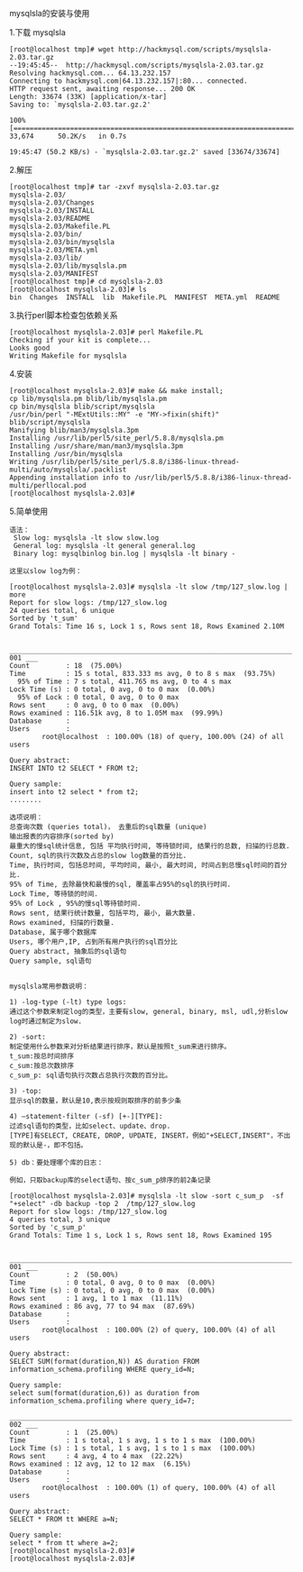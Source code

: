 
mysqlsla的安装与使用

1.下载 mysqlsla

    [root@localhost tmp]# wget http://hackmysql.com/scripts/mysqlsla-2.03.tar.gz
    --19:45:45--  http://hackmysql.com/scripts/mysqlsla-2.03.tar.gz
    Resolving hackmysql.com... 64.13.232.157
    Connecting to hackmysql.com|64.13.232.157|:80... connected.
    HTTP request sent, awaiting response... 200 OK
    Length: 33674 (33K) [application/x-tar]
    Saving to: `mysqlsla-2.03.tar.gz.2'
    
    100%[===========================================================================================>] 33,674      50.2K/s   in 0.7s   
    
    19:45:47 (50.2 KB/s) - `mysqlsla-2.03.tar.gz.2' saved [33674/33674]

2.解压

    [root@localhost tmp]# tar -zxvf mysqlsla-2.03.tar.gz
    mysqlsla-2.03/
    mysqlsla-2.03/Changes
    mysqlsla-2.03/INSTALL
    mysqlsla-2.03/README
    mysqlsla-2.03/Makefile.PL
    mysqlsla-2.03/bin/
    mysqlsla-2.03/bin/mysqlsla
    mysqlsla-2.03/META.yml
    mysqlsla-2.03/lib/
    mysqlsla-2.03/lib/mysqlsla.pm
    mysqlsla-2.03/MANIFEST
    [root@localhost tmp]# cd mysqlsla-2.03
    [root@localhost mysqlsla-2.03]# ls
    bin  Changes  INSTALL  lib  Makefile.PL  MANIFEST  META.yml  README

3.执行perl脚本检查包依赖关系

    [root@localhost mysqlsla-2.03]# perl Makefile.PL 
    Checking if your kit is complete...
    Looks good
    Writing Makefile for mysqlsla

4.安装
    
    [root@localhost mysqlsla-2.03]# make && make install;
    cp lib/mysqlsla.pm blib/lib/mysqlsla.pm
    cp bin/mysqlsla blib/script/mysqlsla
    /usr/bin/perl "-MExtUtils::MY" -e "MY->fixin(shift)" blib/script/mysqlsla
    Manifying blib/man3/mysqlsla.3pm
    Installing /usr/lib/perl5/site_perl/5.8.8/mysqlsla.pm
    Installing /usr/share/man/man3/mysqlsla.3pm
    Installing /usr/bin/mysqlsla
    Writing /usr/lib/perl5/site_perl/5.8.8/i386-linux-thread-multi/auto/mysqlsla/.packlist
    Appending installation info to /usr/lib/perl5/5.8.8/i386-linux-thread-multi/perllocal.pod
    [root@localhost mysqlsla-2.03]# 

5.简单使用

    语法：
     Slow log: mysqlsla -lt slow slow.log
     General log: mysqlsla -lt general general.log
     Binary log: mysqlbinlog bin.log | mysqlsla -lt binary - 
    
    这里以slow log为例：
    
    [root@localhost mysqlsla-2.03]# mysqlsla -lt slow /tmp/127_slow.log | more
    Report for slow logs: /tmp/127_slow.log
    24 queries total, 6 unique
    Sorted by 't_sum'
    Grand Totals: Time 16 s, Lock 1 s, Rows sent 18, Rows Examined 2.10M
    
    
    ______________________________________________________________________ 001 ___
    Count         : 18  (75.00%)
    Time          : 15 s total, 833.333 ms avg, 0 to 8 s max  (93.75%)
      95% of Time : 7 s total, 411.765 ms avg, 0 to 4 s max
    Lock Time (s) : 0 total, 0 avg, 0 to 0 max  (0.00%)
      95% of Lock : 0 total, 0 avg, 0 to 0 max
    Rows sent     : 0 avg, 0 to 0 max  (0.00%)
    Rows examined : 116.51k avg, 8 to 1.05M max  (99.99%)
    Database      : 
    Users         : 
            root@localhost  : 100.00% (18) of query, 100.00% (24) of all users
    
    Query abstract:
    INSERT INTO t2 SELECT * FROM t2;
    
    Query sample:
    insert into t2 select * from t2;
    ........
    
    选项说明：
    总查询次数 (queries total)， 去重后的sql数量 (unique)
    输出报表的内容排序(sorted by)
    最重大的慢sql统计信息, 包括 平均执行时间, 等待锁时间, 结果行的总数, 扫描的行总数.
    Count, sql的执行次数及占总的slow log数量的百分比.
    Time, 执行时间, 包括总时间, 平均时间, 最小, 最大时间, 时间占到总慢sql时间的百分比.
    95% of Time, 去除最快和最慢的sql, 覆盖率占95%的sql的执行时间.
    Lock Time, 等待锁的时间.
    95% of Lock , 95%的慢sql等待锁时间.
    Rows sent, 结果行统计数量, 包括平均, 最小, 最大数量.
    Rows examined, 扫描的行数量.
    Database, 属于哪个数据库
    Users, 哪个用户,IP, 占到所有用户执行的sql百分比
    Query abstract, 抽象后的sql语句
    Query sample, sql语句
    
    
    mysqlsla常用参数说明：
    
    1) -log-type (-lt) type logs:
    通过这个参数来制定log的类型，主要有slow, general, binary, msl, udl,分析slow log时通过制定为slow.
    
    2) -sort:
    制定使用什么参数来对分析结果进行排序，默认是按照t_sum来进行排序。
    t_sum:按总时间排序
    c_sum:按总次数排序
    c_sum_p: sql语句执行次数占总执行次数的百分比。
    
    3) -top:
    显示sql的数量，默认是10,表示按规则取排序的前多少条
    
    4) –statement-filter (-sf) [+-][TYPE]:
    过滤sql语句的类型，比如select、update、drop.
    [TYPE]有SELECT, CREATE, DROP, UPDATE, INSERT，例如"+SELECT,INSERT"，不出现的默认是-，即不包括。
    
    5) db：要处理哪个库的日志：
    
    例如，只取backup库的select语句、按c_sum_p排序的前2条记录
    
    [root@localhost mysqlsla-2.03]# mysqlsla -lt slow -sort c_sum_p  -sf  "+select" -db backup -top 2  /tmp/127_slow.log 
    Report for slow logs: /tmp/127_slow.log
    4 queries total, 3 unique
    Sorted by 'c_sum_p'
    Grand Totals: Time 1 s, Lock 1 s, Rows sent 18, Rows Examined 195
    
    
    ______________________________________________________________________ 001 ___
    Count         : 2  (50.00%)
    Time          : 0 total, 0 avg, 0 to 0 max  (0.00%)
    Lock Time (s) : 0 total, 0 avg, 0 to 0 max  (0.00%)
    Rows sent     : 1 avg, 1 to 1 max  (11.11%)
    Rows examined : 86 avg, 77 to 94 max  (87.69%)
    Database      : 
    Users         : 
            root@localhost  : 100.00% (2) of query, 100.00% (4) of all users
    
    Query abstract:
    SELECT SUM(format(duration,N)) AS duration FROM information_schema.profiling WHERE query_id=N;
    
    Query sample:
    select sum(format(duration,6)) as duration from information_schema.profiling where query_id=7;
    
    ______________________________________________________________________ 002 ___
    Count         : 1  (25.00%)
    Time          : 1 s total, 1 s avg, 1 s to 1 s max  (100.00%)
    Lock Time (s) : 1 s total, 1 s avg, 1 s to 1 s max  (100.00%)
    Rows sent     : 4 avg, 4 to 4 max  (22.22%)
    Rows examined : 12 avg, 12 to 12 max  (6.15%)
    Database      : 
    Users         : 
            root@localhost  : 100.00% (1) of query, 100.00% (4) of all users
    
    Query abstract:
    SELECT * FROM tt WHERE a=N;
    
    Query sample:
    select * from tt where a=2;
    [root@localhost mysqlsla-2.03]# 
    [root@localhost mysqlsla-2.03]# 